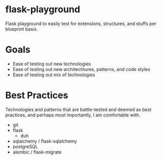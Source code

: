# flask-playground
Flask playground to easily test for extensions, structures, and stuffs per blueprint basis.

# Goals

* Ease of testing out new technologies
* Ease of testing out new architechtures, patterns, and code styles
* Ease of testing out mix of technologies

# Best Practices

Technologies and patterns that are battle-tested and deemed as best practices, 
and perhaps most importantly, I am comfortable with.

* git
* flask
  * duh
* sqlalchemy / flask-sqlalchemy
* postgreSQL
* alembic / flask-migrate
